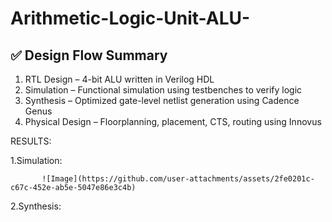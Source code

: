 # Arithmetic-Logic-Unit-ALU-




## ✅ Design Flow Summary

1. RTL Design – 4-bit ALU written in Verilog HDL  
2. Simulation – Functional simulation using testbenches to verify logic  
3. Synthesis – Optimized gate-level netlist generation using Cadence Genus  
4. Physical Design – Floorplanning, placement, CTS, routing using Innovus  



RESULTS:

1.Simulation:

           ![Image](https://github.com/user-attachments/assets/2fe0201c-c67c-452e-ab5e-5047e86e3c4b)


2.Synthesis:

          

     
